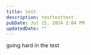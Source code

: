 ```yaml
---
title: test
description: testtesttest
pubDate: Jul 15, 2024 2:04 PM
updatedDate: ""
---
```

going hard in the test
